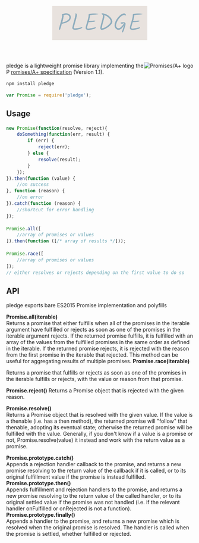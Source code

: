 <h1 align="center">
	<br>
	<img width="256" src="logo.png" alt="pledge">
	<br>
	<br>
</h1>

[<img src="https://promisesaplus.com/assets/logo-small.png" alt="Promises/A+ logo" title="Promises/A+ 1.1 compliant" align="right" />](https://promisesaplus.com)


pledge is a lightweight promise library implementing the P [romises/A+ specification](http://promises-aplus.github.com/promises-spec/) (Version 1.1).



```bash
npm install pledge

```

```javascript
var Promise = require('pledge');

```

## Usage

```js
new Promise(function(resolve, reject){
    doSomething(function(err, result) {
        if (err) {
            reject(err);
        } else {
            resolve(result);
        }
    });
}).then(function (value) {
    //on success
}, function (reason) {
    //on error
}).catch(function (reason) {
    //shortcut for error handling
});

Promise.all([
    //array of promises or values
]).then(function ([/* array of results */]));

Promise.race([
    //array of promises or values
]);
// either resolves or rejects depending on the first value to do so

```

## API

pledge exports bare ES2015 Promise implementation and polyfills

**Promise.all(iterable)**  
Returns a promise that either fulfills when all of the promises in the iterable argument have fulfilled or rejects as soon as one of the promises in the iterable argument rejects. If the returned promise fulfills, it is fulfilled with an array of the values from the fulfilled promises in the same order as defined in the iterable. If the returned promise rejects, it is rejected with the reason from the first promise in the iterable that rejected. This method can be useful for aggregating results of multiple promises.
**Promise.race(iterable)**  

Returns a promise that fulfills or rejects as soon as one of the promises in the iterable fulfills or rejects, with the value or reason from that promise.

**Promise.reject()**
Returns a Promise object that is rejected with the given reason.

**Promise.resolve()**  
Returns a Promise object that is resolved with the given value. If the value is a thenable (i.e. has a then method), the returned promise will "follow" that thenable, adopting its eventual state; otherwise the returned promise will be fulfilled with the value. Generally, if you don't know if a value is a promise or not, Promise.resolve(value) it instead and work with the return value as a promise.


**Promise.prototype.catch()**  
Appends a rejection handler callback to the promise, and returns a new promise resolving to the return value of the callback if it is called, or to its original fulfillment value if the promise is instead fulfilled.
**Promise.prototype.then()**  
Appends fulfillment and rejection handlers to the promise, and returns a new promise resolving to the return value of the called handler, or to its original settled value if the promise was not handled (i.e. if the relevant handler onFulfilled or onRejected is not a function).
**Promise.prototype.finally()**  
Appends a handler to the promise, and returns a new promise which is resolved when the original promise is resolved. The handler is called when the promise is settled, whether fulfilled or rejected.
